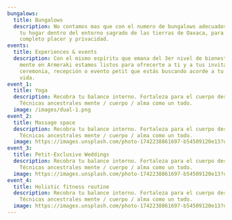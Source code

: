 ```yaml
---
bungalows:
  title: Bungalows
  description: No contamos mas que con el numero de bungalows adecuados para crear
    tu hogar dentro del entorno sagrado de las tierras de Oaxaca, para tu
    completo placer y privacidad.
events:
  title: Experiences & events
  description: Con el mismo espíritu que emana del 3er nivel de bienestar de la
    mente en Armeraki estamos listos para ofrecerte a ti y a tus invitados la
    ceremonia, recepción o evento petit que estás buscando acorde a tu estilo de
    vida.
event_1:
  title: Yoga
  description: Recobra tu balance interno. Fortaleza para el cuerpo desde dentro.
    Técnicas ancestrales mente / cuerpo / alma como un todo.
  image: /images/dual-1.png
event_2:
  title: Massage space
  description: Recobra tu balance interno. Fortaleza para el cuerpo desde dentro.
    Técnicas ancestrales mente / cuerpo / alma como un todo.
  image: https://images.unsplash.com/photo-1742238861697-b54509120e13?q=80&w=2590&auto=format&fit=crop&ixlib=rb-4.0.3&ixid=M3wxMjA3fDB8MHxwaG90by1wYWdlfHx8fGVufDB8fHx8fA%3D%3D
event_3:
  title: Petit-Exclusive Weddings
  description: Recobra tu balance interno. Fortaleza para el cuerpo desde dentro.
    Técnicas ancestrales mente / cuerpo / alma como un todo.
  image: https://images.unsplash.com/photo-1742238861697-b54509120e13?q=80&w=2590&auto=format&fit=crop&ixlib=rb-4.0.3&ixid=M3wxMjA3fDB8MHxwaG90by1wYWdlfHx8fGVufDB8fHx8fA%3D%3D
event_4:
  title: Holistic fitness routine
  description: Recobra tu balance interno. Fortaleza para el cuerpo desde dentro.
    Técnicas ancestrales mente / cuerpo / alma como un todo.
  image: https://images.unsplash.com/photo-1742238861697-b54509120e13?q=80&w=2590&auto=format&fit=crop&ixlib=rb-4.0.3&ixid=M3wxMjA3fDB8MHxwaG90by1wYWdlfHx8fGVufDB8fHx8fA%3D%3D
---
```

